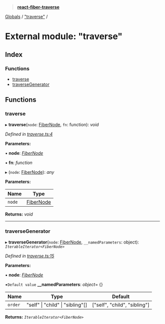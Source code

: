> **[react-fiber-traverse](../README.md)**

[Globals](../globals.md) / ["traverse"](_traverse_.md) /

# External module: "traverse"

## Index

### Functions

* [traverse](_traverse_.md#traverse)
* [traverseGenerator](_traverse_.md#traversegenerator)

## Functions

###  traverse

▸ **traverse**(`node`: [FiberNode](_mocked_types_index_.md#fibernode), `fn`: function): *void*

*Defined in [traverse.ts:4](https://github.com/bendtherules/react-fiber-traverse/blob/6cffc96/src/traverse.ts#L4)*

**Parameters:**

▪ **node**: *[FiberNode](_mocked_types_index_.md#fibernode)*

▪ **fn**: *function*

▸ (`node`: [FiberNode](_mocked_types_index_.md#fibernode)): *any*

**Parameters:**

Name | Type |
------ | ------ |
`node` | [FiberNode](_mocked_types_index_.md#fibernode) |

**Returns:** *void*

___

###  traverseGenerator

▸ **traverseGenerator**(`node`: [FiberNode](_mocked_types_index_.md#fibernode), `__namedParameters`: object): *`IterableIterator<FiberNode>`*

*Defined in [traverse.ts:15](https://github.com/bendtherules/react-fiber-traverse/blob/6cffc96/src/traverse.ts#L15)*

**Parameters:**

▪ **node**: *[FiberNode](_mocked_types_index_.md#fibernode)*

▪`Default value`  **__namedParameters**: *object*=  {}

Name | Type | Default |
------ | ------ | ------ |
`order` | "self" \| "child" \| "sibling"[] |  ["self", "child", "sibling"] |

**Returns:** *`IterableIterator<FiberNode>`*